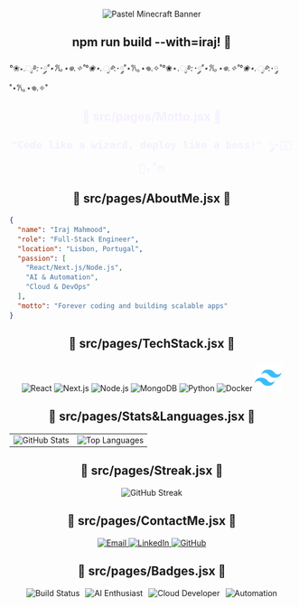 <p align="center">
  <img src="https://github.com/user-attachments/assets/65ce52d1-68ae-4242-bddf-07e2ea086e83" 
       width="70%" 
       alt="Pastel Minecraft Banner" />
</p>

## <h2 align="center">npm run build --with=iraj! 🦄</h2>

°❀⋆.ೃ࿔*:･༘˚⋆𐙚｡⋆𖦹.✧˚°❀⋆.ೃ࿔*:･༘˚⋆𐙚｡⋆𖦹.✧˚°❀⋆.ೃ࿔*:･༘˚⋆𐙚｡⋆𖦹.✧˚°❀⋆.ೃ࿔*:･༘˚⋆𐙚｡⋆𖦹.✧˚
 ## <h2 align="center" style="color:#F5EFFF;">💟 src/pages/Motto.jsx 💟</h2>
  <p align="center" style="font-family: 'Minecraft', monospace; font-size:18px; color:#F5EFFF; font-weight:bold;">
    "Code like a wizard, deploy like a boss!" ༘⋆🌷🫧💭₊˚ෆ
  </p>


## <h2 align="center" > 💟 src/pages/AboutMe.jsx 💟</h2>

```json
{
  "name": "Iraj Mahmood",
  "role": "Full-Stack Engineer",
  "location": "Lisbon, Portugal",
  "passion": [
    "React/Next.js/Node.js",
    "AI & Automation",
    "Cloud & DevOps"
  ],
  "motto": "Forever coding and building scalable apps"
}
```


## <div align="center" style="display: flex; justify-content: center; align-items: center; gap: 8px; margin-bottom: 24px;"><h4 style="margin: 0;">💟 src/pages/TechStack.jsx 💟</h4>
</div>

<p align="center">
  <img alt="React" src="https://cdn.jsdelivr.net/gh/devicons/devicon/icons/react/react-original.svg" width="48" />
  <img alt="Next.js" src="https://cdn.jsdelivr.net/gh/devicons/devicon/icons/nextjs/nextjs-original.svg" width="48" />
  <img alt="Node.js" src="https://cdn.jsdelivr.net/gh/devicons/devicon/icons/nodejs/nodejs-original.svg" width="48" />
  <img alt="MongoDB" src="https://cdn.jsdelivr.net/gh/devicons/devicon/icons/mongodb/mongodb-original.svg" width="48" />
  <img alt="Python" src="https://cdn.jsdelivr.net/gh/devicons/devicon/icons/python/python-original.svg" width="48" />
  <img alt="Docker" src="https://cdn.jsdelivr.net/gh/devicons/devicon/icons/docker/docker-original.svg" width="48" />
  <img alt="Tailwind CSS" src="https://raw.githubusercontent.com/devicons/devicon/master/icons/tailwindcss/tailwindcss-original.svg" width="48" />
</p>

### <h2 align="center">💟 src/pages/Stats&Languages.jsx 💟</h2>
<p align="center"> <table align="center" style="margin:auto"> <tr> <td> <img src="https://github-readme-stats.vercel.app/api?username=iraj259&show_icons=true&theme=radical&hide_border=true&include_all_commits=true&count_private=true" alt="GitHub Stats" /> </td> <td> <img src="https://github-readme-stats.vercel.app/api/top-langs/?username=iraj259&layout=compact&theme=radical&hide_border=true" alt="Top Languages" /> </td> </tr> </table> </p>

## <h2 align="center">💟 src/pages/Streak.jsx 💟</h2>
<p align="center">
  <img src="https://github-readme-streak-stats.herokuapp.com?user=iraj259&theme=radical&hide_border=true" alt="GitHub Streak" />
</p>

## <h2 align="center">💟 src/pages/ContactMe.jsx 💟</h2>
<p align="center">
  <a href="mailto:irajj.259@gmail.com.com">
    <img src="https://img.shields.io/badge/Email-F5EFFF?style=for-the-badge&logo=gmail&logoColor=#230C33" alt="Email" />
  </a>
  <a href="https://www.linkedin.com/in/iraj-mahmood-b2962726a/">
    <img src="https://img.shields.io/badge/LinkedIn-9984D4?style=for-the-badge&logo=linkedin&logoColor=#F5EFFF" alt="LinkedIn" />
  </a>
  <a href="https://github.com/iraj259">
    <img src="https://img.shields.io/badge/GitHub-592E83?style=for-the-badge&logo=github&logoColor=#F5EFFF" alt="GitHub" />
  </a>
</p>

## <h2 align="center">💟 src/pages/Badges.jsx 💟 </h2>

<p align="center" style="display: flex; justify-content: center; gap: 10px;">
  <img src="https://img.shields.io/badge/Build-Passing-9984D4?style=for-the-badge&logo=githubactions&logoColor=F5EFFF" alt="Build Status" />
  <img src="https://img.shields.io/badge/AI-Enthusiast-592E83?style=for-the-badge&logo=python&logoColor=F5EFFF" alt="AI Enthusiast" />
  <img src="https://img.shields.io/badge/Cloud-Developer-9984D4?style=for-the-badge&logo=aws&logoColor=F5EFFF" alt="Cloud Developer" />
  <img src="https://img.shields.io/badge/Automation-592E83?style=for-the-badge&logo=jenkins&logoColor=F5EFFF" alt="Automation" />
</p>





